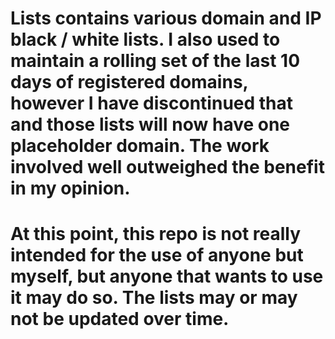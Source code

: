 # Lists contains various domain and IP black / white lists.  I also used to maintain a rolling set of the last 10 days of registered domains, however I have discontinued that and those lists will now have one placeholder domain.  The work involved well outweighed the benefit in my opinion.

# At this point, this repo is not really intended for the use of anyone but myself, but anyone that wants to use it may do so.  The lists may or may not be updated over time.
